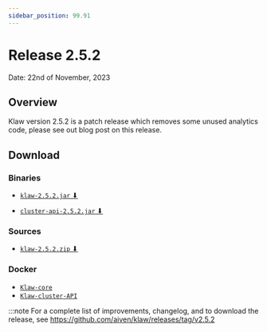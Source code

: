 ```yaml
---
sidebar_position: 99.91
---
```


# Release 2.5.2

Date: 22nd of November, 2023

## Overview

Klaw version 2.5.2 is a patch release which removes some unused analytics code, please see out blog post on this release.

## Download

### Binaries

- [`klaw-2.5.2.jar` ⬇︎](https://github.com/Aiven-Open/klaw/releases/download/v2.5.2/klaw-2.5.2.jar)

- [`cluster-api-2.5.2.jar` ⬇](https://github.com/Aiven-Open/klaw/releases/download/v2.5.2/cluster-api-2.5.2.jar)

### Sources

- [`klaw-2.5.2.zip` ⬇](https://github.com/Aiven-Open/klaw/archive/refs/tags/v2.5.2.zip)

### Docker

- [`Klaw-core`](https://hub.docker.com/r/aivenoy/klaw-core)
- [`Klaw-cluster-API`](https://hub.docker.com/r/aivenoy/klaw-cluster-api)

:::note
For a complete list of improvements, changelog, and to download the release,
see <https://github.com/aiven/klaw/releases/tag/v2.5.2>

